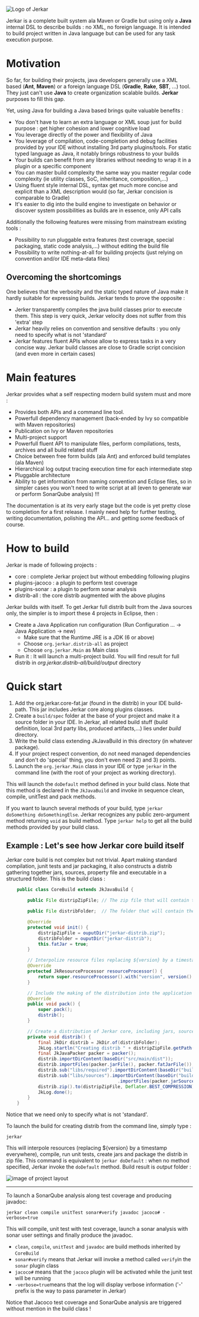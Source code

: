 ![Logo of Jerkar](https://github.com/jerkar/jerkar/blob/master/doc/jerkar.png)

Jerkar is a complete built system ala Maven or Gradle but using only a **Java** internal DSL to describe builds : no XML, no foreign language.
It is intended to build project written in Java language but can be used for any task execution purpose.

# Motivation
So far, for building their projects, java developers generally use a XML based (**Ant**, **Maven**) or a foreign language DSL (**Gradle**, **Rake**, **SBT**, ...) tool.
They just can't use **Java** to create organization scalable builds. **Jerkar** purposes to fill this gap.
      
Yet, using Java for building a Java based brings quite valuable benefits :
* You don't have to learn an extra language or XML soup just for build purpose : get higher cohesion and lower cognitive load
* You leverage directly of the power and flexibility of Java
* You leverage of compilation, code-completion and debug facilities provided by your IDE without installing 3rd party plugins/tools. For static typed language as Java, it notably brings robustness to your builds
* Your builds can benefit from any libraries without needing to wrap it in a plugin or a specific component
* You can master build complexity the same way you master regular code complexity (ie utility classes, SoC, inheritance, composition,...) 
* Using fluent style internal DSL, syntax get much more concise and explicit than a XML description would (so far, Jerkar concision is comparable to Gradle)
* It's easier to dig into the build engine to investigate on behavior or discover system possibilities as builds are in essence, only API calls

Additionally the following features were missing from mainstream existing tools :
* Possibility to run pluggable extra features (test coverage, special packaging, static code analysis,...) without editing the build file
* Possibility to write nothing-at-all for building projects (just relying on convention and/or IDE meta-data files)

## Overcoming the shortcomings
One believes that the verbosity and the static typed nature of Java make it hardly suitable for expressing builds.
Jerkar tends to prove the opposite :
* Jerker transparently compiles the java build classes prior to execute them. This step is very quick, Jerkar velocity does not suffer from this 'extra' step
* Jerkar heavily relies on convention and sensitive defaults : you only need to specify what is not 'standard'
* Jerkar features fluent APIs whose allow to express tasks in a very concise way. Jerkar build classes are close to Gradle script concision (and even more in certain cases) 


# Main features
Jerkar provides what a self respecting modern build system must and more :
* Provides both APIs and a command line tool.
* Powerfull dependency management (back-ended by Ivy so compatible with Maven repositories)
* Publication on Ivy or Maven repositories
* Multi-project support
* Powerfull fluent API to manipulate files, perform  compilations, tests, archives and all build related stuff
* Choice between free form builds (ala Ant) and enforced build templates (ala Maven)
* Hierarchical log output tracing execution time for each intermediate step
* Pluggable architecture
* Ability to get information from naming convention and Eclipse files, so in simpler cases you won't need to write script at all (even to generate war or perform SonarQube analysis) !!!


The documentation is at its very early stage but the code is yet pretty close to completion for a first release. 
I mainly need help for further testing, writing documentation, polishing the API... and getting some feedback of course.

# How to build
Jerkar is made of following projects :
* core : complete Jerkar project but without embedding following plugins
* plugins-jacoco : a plugin to perform test coverage
* plugins-sonar : a plugin to perform sonar analysis
* distrib-all : the core distrib augmented with the above plugins

Jerkar builds with itself. To get Jerkar full distrib built from the Java sources only, the simpler is to import these 4 projects in Eclipse, then :
* Create a Java Application run configuration (Run Configuration ... -> Java Application -> new)
  * Make sure that the Runtime JRE is a JDK (6 or above)
  * Choose `org.jerkar.distrib-all` as project
  * Choose `org.jerkar.Main` as Main class
* Run it : It will launch a multi-project build. You will find result for full distrib in *org.jerkar.distrib-all/build/output* directory 

# Quick start
1. Add the org.jerkar.core-fat.jar (found in the distrib) in your IDE build-path. This jar includes Jerkar core along plugins classes.
2. Create a `build/spec` folder at the base of your project and make it a source folder in your IDE. In Jerkar, all related build stuff (build definition, local 3rd party libs, produced artifacts,...) lies under *build* directory.
3. Write the build class extending JkJavaBuild in this directory (in whatever package).
4. If your project respect convention, do not need managed dependencies and don't do 'special' thing, you don't even need 2) and 3) points.
5. Launch the `org.jerkar.Main` class in your IDE or type `jerkar` in the command line (with the root of your project as working directory).

This will launch the `doDefault` method defined in your build class. Note that this method is declared in the `JkJavaBuild` and invoke in sequence clean, compile, unitTest and pack methods.

If you want to launch several methods of your build, type `jerkar doSomething doSomethingElse`. Jerkar recognizes any public zero-argument method returning `void` as build method.
Type `jerkar help` to get all the build methods provided by your build class. 
  

## Example : Let's see how Jerkar core build itself

Jerkar core build is not complex but not trivial. 
Apart making standard compilation, junit tests and jar packaging, it also constructs a distrib gathering together jars, sources, property file and executable in a structured folder.
This is the build class :

```java
    public class CoreBuild extends JkJavaBuild {

	    public File distripZipFile; // The zip file that will contain the whole distrib

	    public File distribFolder;  // The folder that will contain the whole distrib

	    @Override
	    protected void init() {
	        distripZipFile = ouputDir("jerkar-distrib.zip");
            distribFolder = ouputDir("jerkar-distrib");
		    this.fatJar = true;
        }

	    // Interpolize resource files replacing ${version} by a timestamp (in the Manifest)
	    @Override
	    protected JkResourceProcessor resourceProcessor() {
		    return super.resourceProcessor().with("version", version().name() + " - built at - " + buildTimestamp());
	    }

	    // Include the making of the distribution into the application packaging.
	    @Override
	    public void pack() {
		    super.pack();
		    distrib();
	    }

        // Create a distribution of Jerkar core, including jars, sources and windows/linux launch scripts
	    private void distrib() {
		    final JkDir distrib = JkDir.of(distribFolder);
		    JkLog.startln("Creating distrib " + distripZipFile.getPath());
		    final JkJavaPacker packer = packer();
		    distrib.importDirContent(baseDir("src/main/dist"));
		    distrib.importFiles(packer.jarFile(), packer.fatJarFile());
		    distrib.sub("libs/required").importDirContent(baseDir("build/libs/compile"));
		    distrib.sub("libs/sources").importDirContent(baseDir("build/libs-sources"))
		                                  .importFiles(packer.jarSourceFile());
			distrib.zip().to(distripZipFile, Deflater.BEST_COMPRESSION);
			JkLog.done();
	    }
	}
```

Notice that we need only to specify what is not 'standard'.

To launch the build for creating distrib from the command line, simply type : 

    jerkar

This will interpole resources (replacing ${version} by a timestamp everywhere), compile, run unit tests, create jars and package the distrib in zip file. 
This command is equivalent to `jerkar doDefault` : when no method specified, Jerkar invoke the `doDefault` method. Build result is *output* folder : 

![image of project layout](https://github.com/jerkar/jerkar/blob/master/doc/project-layout.png)

---
To launch a SonarQube analysis along test coverage and producing javadoc: 

    jerkar clean compile unitTest sonar#verify javadoc jacoco# -verbose=true
    
This will compile, unit test with test coverage, launch a sonar analysis with sonar user settings and finally produce the javadoc. 
- `clean`, `compile`, `unitTest` and `javadoc` are build methods inherited by `CoreBuild`
- `sonar#verify` means that Jerkar will invoke a method called `verify`in the `sonar` plugin class
- `jacoco#` means that the `jacoco` plugin will be activated while the junit test will be running
- `-verbose=true`means that the log will display verbose information ('-' prefix is the way to pass parameter in Jerkar)


Notice that Jacoco test coverage and SonarQube analysis are triggered without mention in the build class ! 
    
    
        